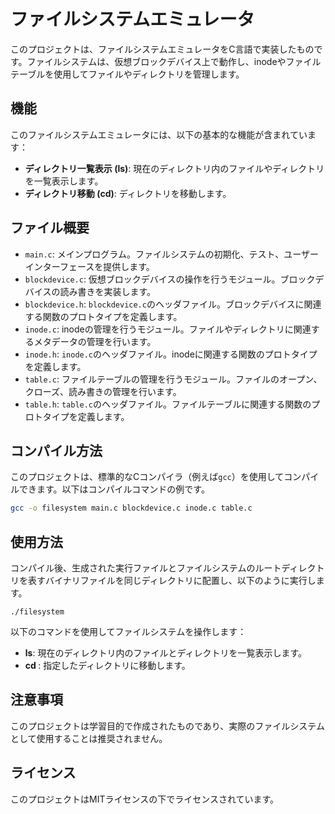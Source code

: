 # ファイルシステムエミュレータ

このプロジェクトは、ファイルシステムエミュレータをC言語で実装したものです。ファイルシステムは、仮想ブロックデバイス上で動作し、inodeやファイルテーブルを使用してファイルやディレクトリを管理します。

## 機能

このファイルシステムエミュレータには、以下の基本的な機能が含まれています：

- **ディレクトリ一覧表示 (ls)**: 現在のディレクトリ内のファイルやディレクトリを一覧表示します。
- **ディレクトリ移動 (cd)**: ディレクトリを移動します。

## ファイル概要

- `main.c`: メインプログラム。ファイルシステムの初期化、テスト、ユーザーインターフェースを提供します。
- `blockdevice.c`: 仮想ブロックデバイスの操作を行うモジュール。ブロックデバイスの読み書きを実装します。
- `blockdevice.h`: `blockdevice.c`のヘッダファイル。ブロックデバイスに関連する関数のプロトタイプを定義します。
- `inode.c`: inodeの管理を行うモジュール。ファイルやディレクトリに関連するメタデータの管理を行います。
- `inode.h`: `inode.c`のヘッダファイル。inodeに関連する関数のプロトタイプを定義します。
- `table.c`: ファイルテーブルの管理を行うモジュール。ファイルのオープン、クローズ、読み書きの管理を行います。
- `table.h`: `table.c`のヘッダファイル。ファイルテーブルに関連する関数のプロトタイプを定義します。

## コンパイル方法

このプロジェクトは、標準的なCコンパイラ（例えば`gcc`）を使用してコンパイルできます。以下はコンパイルコマンドの例です。

```bash
gcc -o filesystem main.c blockdevice.c inode.c table.c
```

## 使用方法

コンパイル後、生成された実行ファイルとファイルシステムのルートディレクトリを表すバイナリファイルを同じディレクトリに配置し、以下のように実行します。
```
./filesystem
```

以下のコマンドを使用してファイルシステムを操作します：
- **ls**: 現在のディレクトリ内のファイルとディレクトリを一覧表示します。
- **cd <dirname>**:  指定したディレクトリに移動します。


## 注意事項
このプロジェクトは学習目的で作成されたものであり、実際のファイルシステムとして使用することは推奨されません。

## ライセンス

このプロジェクトはMITライセンスの下でライセンスされています。
